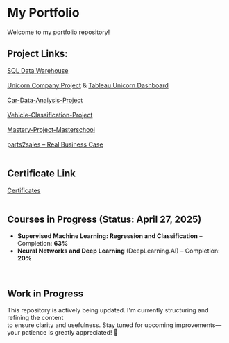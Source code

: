 # My Portfolio

Welcome to my portfolio repository! 

## Project Links:

[SQL Data Warehouse](https://github.com/KonstantinData/SQL-Data-Warehouse.git)<br>
<br>
[Unicorn Company Project](https://github.com/KonstantinData/Unicorn-Company-Project.git) & [Tableau Unicorn Dashboard](https://public.tableau.com/app/profile/condata/viz/Unicorn_Company_Tableau_draft/SalesDashboard)<br>
<br>
[Car-Data-Analysis-Project](https://github.com/KonstantinData/Car-Data-Analysis-Project)<br>
<br>
[Vehicle-Classification-Project](https://github.com/KonstantinData/Vehicle-Classification-Project)<br>
<br>
[Mastery-Project-Masterschool](https://github.com/KonstantinData/Mastery-Project-Masterschool.git)<br>
<br>
[parts2sales – Real Business Case](https://github.com/KonstantinData/parts2sales-A2A-LLM-HUB.git)<br>
<br>
## **Certificate Link** 

[Certificates](https://github.com/KonstantinData/Bootcamp-Analytics/tree/main/Certificates)<br>
<br>


## Courses in Progress (Status: April 27, 2025)

- **Supervised Machine Learning: Regression and Classification** – Completion: **63%**
- **Neural Networks and Deep Learning** (DeepLearning.AI) – Completion: **20%**

<br>

## **Work in Progress**  

This repository is actively being updated. I'm currently structuring and refining the content <br> 
to ensure clarity and usefulness. Stay tuned for upcoming improvements—your patience is greatly appreciated! 🚀
<br>
